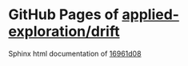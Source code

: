 GitHub Pages of [applied-exploration/drift](https://github.com/applied-exploration/drift.git)
===
Sphinx html documentation of [16961d08](https://github.com/applied-exploration/drift/tree/16961d08fdfc86ed217a86c782271beb1363e5fc)
